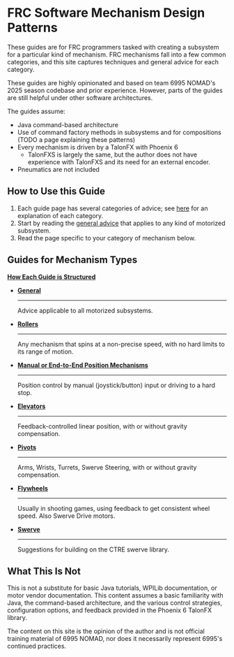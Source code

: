 # FRC Software Mechanism Design Patterns

These guides are for FRC programmers tasked with creating a subsystem for a particular kind of mechanism. FRC mechanisms fall into a few common categories, and this site captures techniques and general advice for each category. 

These guides are highly opinionated and based on team 6995 NOMAD's 2025 season codebase and prior experience. However, parts of the guides are still helpful under other software architectures.

The guides assume:

* Java command-based architecture
* Use of command factory methods in subsystems and for compositions (TODO a page explaining these patterns)
* Every mechanism is driven by a TalonFX with Phoenix 6
    * TalonFXS is largely the same, but the author does not have experience with TalonFXS and its need for an external encoder. 
* Pneumatics are not included 

## How to Use this Guide

1. Each guide page has several categories of advice; see [here](./mechanisms/structure) for an explanation of each category.
2. Start by reading the [general advice](./mechanisms/general) that applies to any kind of motorized subsystem.
3. Read the page specific to your category of mechanism below.

## Guides for Mechanism Types

[__How Each Guide is Structured__](./mechanisms/structure.md)

<div class="grid cards" markdown>

-   [__General__](./mechanisms/general.md)

    ---

    Advice applicable to all motorized subsystems.

-   [__Rollers__](./mechanisms/rollers.md)

    ---

    Any mechanism that spins at a non-precise speed, with no hard limits to its range of motion.


-   [__Manual or End-to-End Position Mechanisms__](./mechanisms/manual.md)

    ---
    Position control by manual (joystick/button) input or driving to a hard stop.
    


-   [__Elevators__](./mechanisms/elevators.md)

    ---

    Feedback-controlled linear position, with or without gravity compensation.



-   [__Pivots__](./mechanisms/pivots.md)

    ---

    Arms, Wrists, Turrets, Swerve Steering, with or without gravity compensation.


-   [__Flywheels__](./mechanisms/flywheels.md)

    ---

    Usually in shooting games, using feedback to get consistent wheel speed. Also Swerve Drive motors.



-   [__Swerve__](./mechanisms/swerve.md)

    ---

    Suggestions for building on the CTRE swerve library.

</div>

## What This Is Not

This is not a substitute for basic Java tutorials, WPILib documentation, or motor vendor documentation. This content assumes a basic familiarity with Java, the command-based architecture, and the various control strategies, configuration options, and feedback provided in the Phoenix 6 TalonFX library.

The content on this site is the opinion of the author and is not official training material of 6995 NOMAD, nor does it necessarily represent 6995's continued practices.
